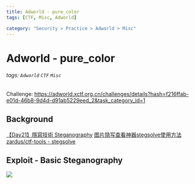 ```yaml
---
title: Adworld - pure_color
tags: [CTF, Misc, Adworld]

category: "Security > Practice > Adworld > Misc"
---
```


# Adworld - pure_color
###### tags: `Adworld` `CTF` `Misc`
Challenge: https://adworld.xctf.org.cn/challenges/details?hash=f216ffab-e01d-46b8-9d4d-d91ab5229eed_2&task_category_id=1

## Background
[【Day21】隱寫技術 Steganography](https://ithelp.ithome.com.tw/articles/10278407)
[图片隐写查看神器stegsolve使用方法](https://blog.csdn.net/dyw_666666/article/details/88650738)
[ zardus/ctf-tools - stegsolve](https://github.com/zardus/ctf-tools/blob/master/stegsolve/install)

## Exploit - Basic Steganography
![](https://i.imgur.com/YnqxcmS.png)